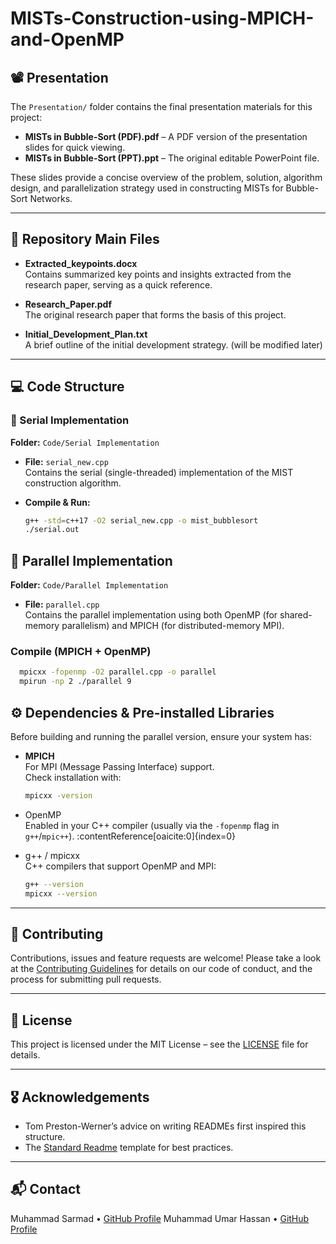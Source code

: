 # MISTs-Construction-using-MPICH-and-OpenMP

## 📽️ Presentation

The `Presentation/` folder contains the final presentation materials for this project:

- **MISTs in Bubble-Sort (PDF).pdf** – A PDF version of the presentation slides for quick viewing.  
- **MISTs in Bubble-Sort (PPT).ppt** – The original editable PowerPoint file.

These slides provide a concise overview of the problem, solution, algorithm design, and parallelization strategy used in constructing MISTs for Bubble-Sort Networks.

---

## 📁 Repository Main Files

- **Extracted_keypoints.docx**  
  Contains summarized key points and insights extracted from the research paper, serving as a quick reference.

- **Research_Paper.pdf**  
  The original research paper that forms the basis of this project.

- **Initial_Development_Plan.txt**  
  A brief outline of the initial development strategy. (will be modified later)

---

## 💻 Code Structure

### 🔹 Serial Implementation

**Folder:** `Code/Serial Implementation`

- **File:** `serial_new.cpp`  
  Contains the serial (single-threaded) implementation of the MIST construction algorithm.

- **Compile & Run:**
  ```bash
  g++ -std=c++17 -O2 serial_new.cpp -o mist_bubblesort
  ./serial.out
  ```

## 🔹 Parallel Implementation

**Folder:** `Code/Parallel Implementation`

- **File:** `parallel.cpp`  
  Contains the parallel implementation using both OpenMP (for shared-memory parallelism) and MPICH (for distributed-memory MPI).

### Compile (MPICH + OpenMP)
  ```bash
    mpicxx -fopenmp -O2 parallel.cpp -o parallel
    mpirun -np 2 ./parallel 9
  ```

## ⚙️ Dependencies & Pre-installed Libraries

Before building and running the parallel version, ensure your system has:

- **MPICH**  
  For MPI (Message Passing Interface) support.  
  Check installation with:
  ```bash
  mpicxx -version
  ```
- OpenMP  
Enabled in your C++ compiler (usually via the `-fopenmp` flag in `g++`/`mpic++`). :contentReference[oaicite:0]{index=0}

- g++ / mpicxx  
C++ compilers that support OpenMP and MPI:  
  ```bash
  g++ --version
  mpicxx --version
  ```

---

## 🚀 Contributing

Contributions, issues and feature requests are welcome! Please take a look at the [Contributing Guidelines](CONTRIBUTING.md) for details on our code of conduct, and the process for submitting pull requests.

---

## 📝 License

This project is licensed under the MIT License – see the [LICENSE](LICENSE) file for details.

---

## 🎖️ Acknowledgements

- Tom Preston-Werner’s advice on writing READMEs first inspired this structure.
- The [Standard Readme](https://github.com/RichardLitt/standard-readme) template for best practices.

---

## 📬 Contact

Muhammad Sarmad • [GitHub Profile](https://github.com/MuhammadSarmad091) 
Muhammad Umar Hassan • [GitHub Profile](https://github.com/Umar1-1assan) 
